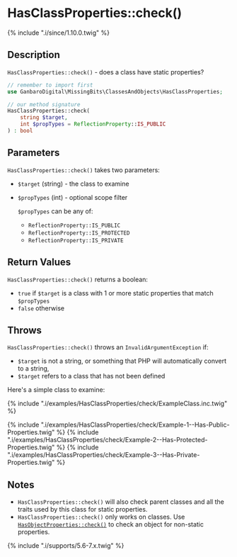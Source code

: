 # HasClassProperties::check()

{% include ".i/since/1.10.0.twig" %}

## Description

`HasClassProperties::check()` - does a class have static properties?

```php
// remember to import first
use GanbaroDigital\MissingBits\ClassesAndObjects\HasClassProperties;

// our method signature
HasClassProperties::check(
    string $target,
    int $propTypes = ReflectionProperty::IS_PUBLIC
) : bool
```

## Parameters

`HasClassProperties::check()` takes two parameters:

* `$target` (string) - the class to examine
* `$propTypes` (int) - optional scope filter

  `$propTypes` can be any of:

  - `ReflectionProperty::IS_PUBLIC`
  - `ReflectionProperty::IS_PROTECTED`
  - `ReflectionProperty::IS_PRIVATE`

## Return Values

`HasClassProperties::check()` returns a boolean:

* `true` if `$target` is a class with 1 or more static properties that match `$propTypes`
* `false` otherwise

## Throws

`HasClassProperties::check()` throws an `InvalidArgumentException` if:

* `$target` is not a string, or something that PHP will automatically convert to a string,
* `$target` refers to a class that has not been defined

Here's a simple class to examine:

{% include ".i/examples/HasClassProperties/check/ExampleClass.inc.twig" %}

{% include ".i/examples/HasClassProperties/check/Example-1--Has-Public-Properties.twig" %}
{% include ".i/examples/HasClassProperties/check/Example-2--Has-Protected-Properties.twig" %}
{% include ".i/examples/HasClassProperties/check/Example-3--Has-Private-Properties.twig" %}

## Notes

* `HasClassProperties::check()` will also check parent classes and all the traits used by this class for static properties.
* `HasClassProperties::check()` only works on classes. Use [`HasObjectProperties::check()`](HasObjectProperties.html) to check an object for non-static properties.

{% include ".i/supports/5.6-7.x.twig" %}
